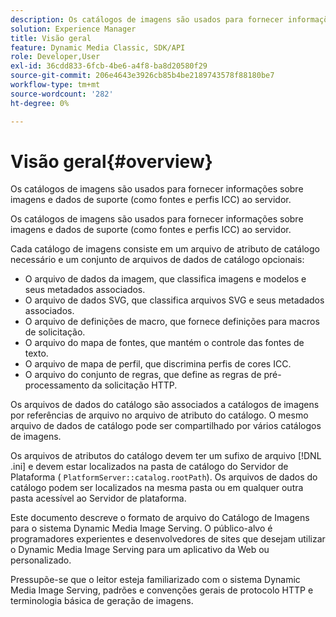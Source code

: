 ```yaml
---
description: Os catálogos de imagens são usados para fornecer informações sobre imagens e dados de suporte (como fontes e perfis ICC) ao servidor.
solution: Experience Manager
title: Visão geral
feature: Dynamic Media Classic, SDK/API
role: Developer,User
exl-id: 36cdd833-6fcb-4be6-a4f8-ba8d20580f29
source-git-commit: 206e4643e3926cb85b4be2189743578f88180be7
workflow-type: tm+mt
source-wordcount: '282'
ht-degree: 0%

---
```


# Visão geral{#overview}

Os catálogos de imagens são usados para fornecer informações sobre imagens e dados de suporte (como fontes e perfis ICC) ao servidor.

Os catálogos de imagens são usados para fornecer informações sobre imagens e dados de suporte (como fontes e perfis ICC) ao servidor.

Cada catálogo de imagens consiste em um arquivo de atributo de catálogo necessário e um conjunto de arquivos de dados de catálogo opcionais:

* O arquivo de dados da imagem, que classifica imagens e modelos e seus metadados associados.
* O arquivo de dados SVG, que classifica arquivos SVG e seus metadados associados.
* O arquivo de definições de macro, que fornece definições para macros de solicitação.
* O arquivo do mapa de fontes, que mantém o controle das fontes de texto.
* O arquivo de mapa de perfil, que discrimina perfis de cores ICC.
* O arquivo do conjunto de regras, que define as regras de pré-processamento da solicitação HTTP.

Os arquivos de dados do catálogo são associados a catálogos de imagens por referências de arquivo no arquivo de atributo do catálogo. O mesmo arquivo de dados de catálogo pode ser compartilhado por vários catálogos de imagens.

Os arquivos de atributos do catálogo devem ter um sufixo de arquivo [!DNL .ini] e devem estar localizados na pasta de catálogo do Servidor de Plataforma ( `PlatformServer::catalog.rootPath`). Os arquivos de dados do catálogo podem ser localizados na mesma pasta ou em qualquer outra pasta acessível ao Servidor de plataforma.

Este documento descreve o formato de arquivo do Catálogo de Imagens para o sistema Dynamic Media Image Serving. O público-alvo é programadores experientes e desenvolvedores de sites que desejam utilizar o Dynamic Media Image Serving para um aplicativo da Web ou personalizado.

Pressupõe-se que o leitor esteja familiarizado com o sistema Dynamic Media Image Serving, padrões e convenções gerais de protocolo HTTP e terminologia básica de geração de imagens.
